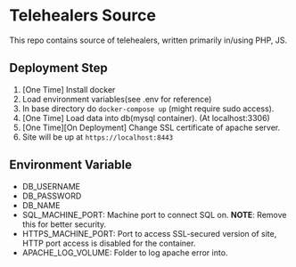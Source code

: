 # Telehealers Source
This repo contains source of telehealers, written primarily in/using PHP, JS.

## Deployment Step
1. [One Time] Install docker
2. Load environment variables(see .env for reference)
2. In base directory do `docker-compose up` (might require sudo access). 
2. [One Time] Load data into db(mysql container). (At localhost:3306)
2. [One Time][On Deployment] Change SSL certificate of apache server.
2. Site will be up at `https://localhost:8443`

## Environment Variable
* DB_USERNAME
* DB_PASSWORD
* DB_NAME
* SQL_MACHINE_PORT: Machine port to connect SQL on. **NOTE**: Remove this for better security.
* HTTPS_MACHINE_PORT: Port to access SSL-secured version of site, HTTP port access is disabled for the container.
* APACHE_LOG_VOLUME: Folder to log apache error into.
